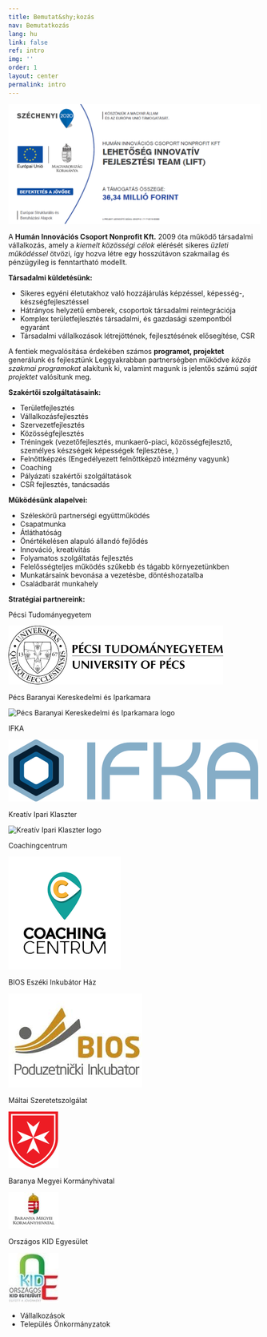 ```yaml
---
title: Bemutat&shy;kozás
nav: Bemutatkozás
lang: hu
link: false
ref: intro
img: ''
order: 1
layout: center
permalink: intro
---
```

![](/assets/img/honlapra-ginop-tábla-vágva-.png)

A **Humán Innovációs Csoport Nonprofit Kft.** 2009 óta működő társadalmi vállalkozás, amely a _kiemelt közösségi célok_ elérését sikeres _üzleti működéssel_ ötvözi, így hozva létre egy hosszútávon szakmailag és pénzügyileg is fenntartható modellt.

**Társadalmi küldetésünk:**

* Sikeres egyéni életutakhoz való hozzájárulás képzéssel, képesség-, készségfejlesztéssel
* Hátrányos helyzetű emberek, csoportok társadalmi reintegrációja
* Komplex területfejlesztés társadalmi, és gazdasági szempontból egyaránt
* Társadalmi vállalkozások létrejöttének, fejlesztésének elősegítése, CSR

A fentiek megvalósítása érdekében számos **programot, projektet** generálunk és  fejlesztünk Leggyakrabban partnerségben működve _közös szakmai programokat_ alakítunk ki, valamint magunk is jelentős számú _saját projektet_ valósítunk meg.

**Szakértői szolgáltatásaink:**

* Területfejlesztés
* Vállalkozásfejlesztés
* Szervezetfejlesztés
* Közösségfejlesztés
* Tréningek (vezetőfejlesztés, munkaerő-piaci, közösségfejlesztő, személyes készségek képességek fejlesztése, )
* Felnőttképzés (Engedélyezett felnőttképző intézmény vagyunk)
* Coaching
* Pályázati szakértői szolgáltatások
* CSR fejlesztés, tanácsadás

**Működésünk alapelvei:**

* Széleskörű partnerségi együttműködés
* Csapatmunka
* Átláthatóság
* Önértékelésen alapuló állandó fejlődés
* Innováció, kreativitás
* Folyamatos szolgáltatás fejlesztés
* Felelősségteljes működés szűkebb és tágabb környezetünkben
* Munkatársaink bevonása a vezetésbe, döntéshozatalba
* Családbarát munkahely

**Stratégiai partnereink:**

Pécsi Tudományegyetem

![Pécsi Tudományegyetem logo](/assets/img/images.png)

Pécs Baranyai Kereskedelmi és Iparkamara

![Pécs Baranyai Kereskedelmi és Iparkamara logo](/assets/img/humán-klub.png)

IFKA

![IFKA logo](/assets/img/ifka-logo.svg)

Kreatív Ipari Klaszter

![Kreatív Ipari Klaszter logo](/assets/img/kreatív-ipari-klaszter.png)

Coachingcentrum

![Coachingcentrum logo](/assets/img/coaching-centrum-logo.png)

BIOS Eszéki Inkubátor Ház

![BIOS logo](/assets/img/bios-logo.jpg)

Máltai Szeretetszolgálat

![Máltai Szeretetszolgálat logo](/assets/img/MMSZ_logo.png)

Baranya Megyei Kormányhivatal

![Baranya Megyei Kormányhivatal logo](/assets/img/logo_kormanyhiv.jpg)

Országos KID Egyesület

![KID Egyesület logo](/assets/img/kid.jpg)

* Vállalkozások
* Település Önkormányzatok
